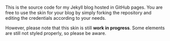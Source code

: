 This is the source code for my Jekyll blog hosted in GitHub pages. You are free to use the skin for your blog by simply forking the repository and editing the credentials according to your needs.

However, please note that this skin is still __work in progress__. Some elements are still not styled properly, so please be aware.
